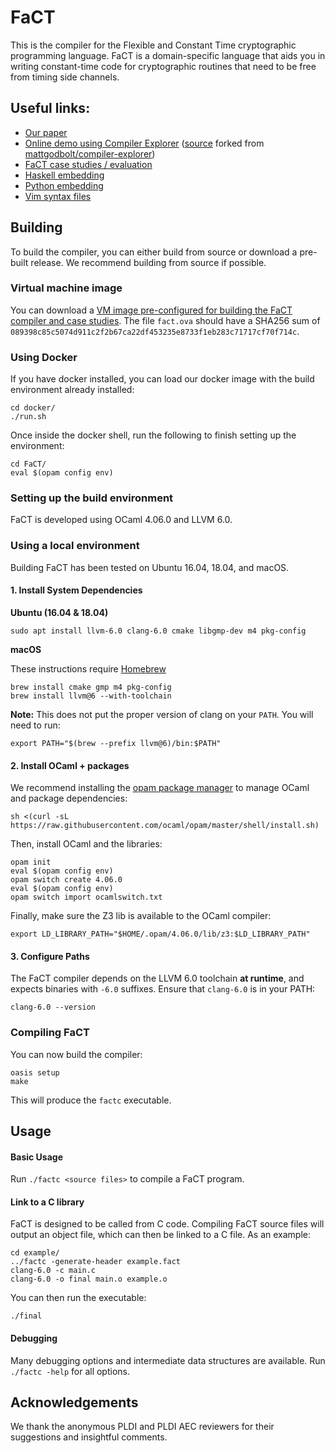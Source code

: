 
# FaCT

This is the compiler for the Flexible and Constant Time cryptographic programming language.
FaCT is a domain-specific language that aids you in writing constant-time code for cryptographic routines
that need to be free from timing side channels.

## Useful links:

- [Our paper](/FaCT_extended.pdf)
- [Online demo using Compiler Explorer](https://fact.sysnet.ucsd.edu/) ([source](https://github.com/bjohannesmeyer/fact-website) forked from [mattgodbolt/compiler-explorer](https://github.com/mattgodbolt/compiler-explorer))
- [FaCT case studies / evaluation](https://github.com/PLSysSec/fact-eval)
- [Haskell embedding](https://github.com/PLSysSec/inline-fact)
- [Python embedding](https://github.com/PLSysSec/CTFFI)
- [Vim syntax files](https://github.com/PLSysSec/factlang.vim)

## Building

To build the compiler, you can either build from source or download a pre-built release.
We recommend building from source if possible.

### Virtual machine image

You can download a [VM image pre-configured for building the FaCT compiler and case studies](https://drive.google.com/open?id=1xzw4Ohsdj4WqxJPl1RvvxSnhysMSejPi).
The file `fact.ova` should have a SHA256 sum of `089398c85c5074d911c2f2b67ca22df453235e8733f1eb283c71717cf70f714c`.

### Using Docker

If you have docker installed, you can load our docker image with the build
environment already installed:

```
cd docker/
./run.sh
```

Once inside the docker shell, run the following to finish setting up the environment:

```
cd FaCT/
eval $(opam config env)
```

### Setting up the build environment

FaCT is developed using OCaml 4.06.0 and LLVM 6.0.

### Using a local environment

Building FaCT has been tested on Ubuntu 16.04, 18.04, and macOS.


#### 1. Install System Dependencies

**Ubuntu (16.04 & 18.04)**


```
sudo apt install llvm-6.0 clang-6.0 cmake libgmp-dev m4 pkg-config
```

**macOS**

These instructions require [Homebrew](https://brew.sh)
```
brew install cmake gmp m4 pkg-config
brew install llvm@6 --with-toolchain
```

**Note:** This does not put the proper version of clang on your `PATH`. You will need to run:
```
export PATH="$(brew --prefix llvm@6)/bin:$PATH"
```

#### 2. Install OCaml + packages

We recommend installing the [opam package manager](https://opam.ocaml.org/) to manage OCaml and package dependencies:

```
sh <(curl -sL https://raw.githubusercontent.com/ocaml/opam/master/shell/install.sh)
```

Then, install OCaml and the libraries:

```
opam init
eval $(opam config env)
opam switch create 4.06.0
eval $(opam config env)
opam switch import ocamlswitch.txt
```

Finally, make sure the Z3 lib is available to the OCaml compiler:
```
export LD_LIBRARY_PATH="$HOME/.opam/4.06.0/lib/z3:$LD_LIBRARY_PATH"
```

#### 3. Configure Paths
The FaCT compiler depends on the LLVM 6.0 toolchain **at runtime**,
and expects binaries with `-6.0` suffixes. 
Ensure that `clang-6.0` is in your PATH:

```
clang-6.0 --version
```

### Compiling FaCT

You can now build the compiler:

```
oasis setup
make
```

This will produce the `factc` executable.

## Usage

#### Basic Usage

Run ```./factc <source files>``` to compile a FaCT program.

#### Link to a C library

FaCT is designed to be called from C code. Compiling FaCT source files will
output an object file, which can then be linked to a C file. As an example:

```
cd example/
../factc -generate-header example.fact
clang-6.0 -c main.c
clang-6.0 -o final main.o example.o
```

You can then run the executable:

```./final```

#### Debugging

Many debugging options and intermediate data structures are available. Run ```./factc -help``` for all options.

## Acknowledgements

We thank the anonymous PLDI and PLDI AEC reviewers for their suggestions and
insightful comments.
